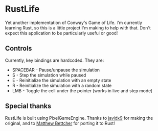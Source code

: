 # RustLife
Yet another implementation of Conway's Game of Life. I'm currently learning Rust, so this is a little project I'm making to help with that. Don't expect this application to be particularly useful or good!

## Controls
Currently, key bindings are hardcoded. They are:
* SPACEBAR - Pause/unpause the simulation
* S - Step the simulation while paused
* E - Reinitialize the simulation with an empty state
* R - Reinitialize the simulation with a random state
* LMB - Toggle the cell under the pointer (works in live and step mode)

## Special thanks
RustLife is built using PixelGameEngine. Thanks to [javidx9](https://github.com/OneLoneCoder) for making the original, and to [Matthew Bettcher](https://github.com/mattbettcher) for porting it to Rust!
